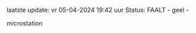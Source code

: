 laatste update: 
vr 05-04-2024 19:42   uur 
Status: FAALT - geel - 
<div class="service Y">microstation</div>